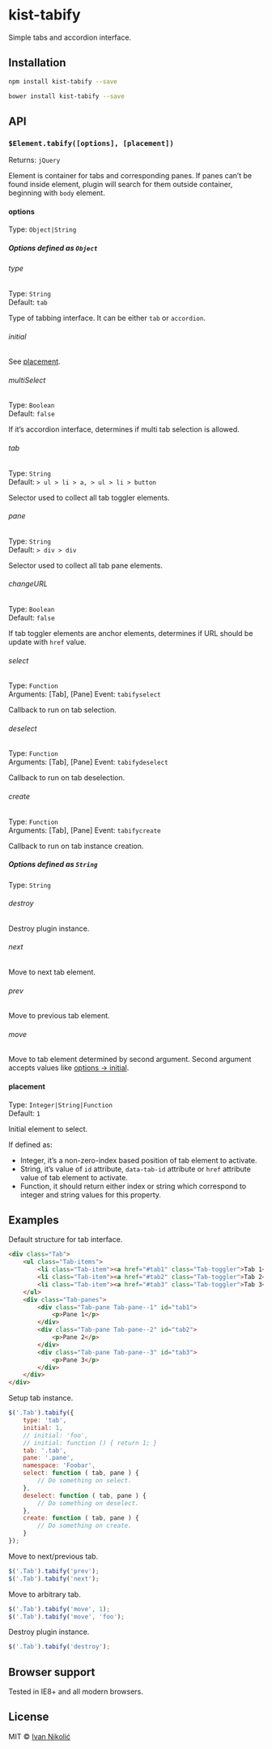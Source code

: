 # kist-tabify

Simple tabs and accordion interface.

## Installation

```sh
npm install kist-tabify --save

bower install kist-tabify --save
```

## API

### `$Element.tabify([options], [placement])`

Returns: `jQuery`

Element is container for tabs and corresponding panes. If panes can’t be found inside element, plugin will search for them outside container, beginning with `body` element.

#### options

Type: `Object|String`

##### Options defined as `Object`

###### type

Type: `String`  
Default: `tab`

Type of tabbing interface. It can be either `tab` or `accordion`.

###### initial

See [placement](#placement).

###### multiSelect

Type: `Boolean`  
Default: `false`

If it’s accordion interface, determines if multi tab selection is allowed.

###### tab

Type: `String`  
Default: `> ul > li > a, > ul > li > button`

Selector used to collect all tab toggler elements.

###### pane

Type: `String`  
Default: `> div > div`

Selector used to collect all tab pane elements.

###### changeURL

Type: `Boolean`  
Default: `false`

If tab toggler elements are anchor elements, determines if URL should be update with `href` value.

###### select

Type: `Function`  
Arguments: [Tab], [Pane]
Event: `tabifyselect`

Callback to run on tab selection.

###### deselect

Type: `Function`  
Arguments: [Tab], [Pane]
Event: `tabifydeselect`

Callback to run on tab deselection.

###### create

Type: `Function`  
Arguments: [Tab], [Pane]
Event: `tabifycreate`

Callback to run on tab instance creation.

##### Options defined as `String`

Type: `String`

###### destroy

Destroy plugin instance.

###### next

Move to next tab element.

###### prev

Move to previous tab element.

###### move

Move to tab element determined by second argument. Second argument accepts values like [options → initial](#initial).

#### placement

Type: `Integer|String|Function`  
Default: `1`

Initial element to select.

If defined as:

* Integer, it’s a non-zero-index based position of tab element to activate.  
* String, it’s value of `id` attribute, `data-tab-id` attribute or `href` attribute value of tab element to activate.
* Function, it should return either index or string which correspond to integer and string values for this property.

## Examples

Default structure for tab interface.

```html
<div class="Tab">
	<ul class="Tab-items">
		<li class="Tab-item"><a href="#tab1" class="Tab-toggler">Tab 1</a></li>
		<li class="Tab-item"><a href="#tab2" class="Tab-toggler">Tab 2</a></li>
		<li class="Tab-item"><a href="#tab3" class="Tab-toggler">Tab 3</a></li>
	</ul>
	<div class="Tab-panes">
		<div class="Tab-pane Tab-pane--1" id="tab1">
			<p>Pane 1</p>
		</div>
		<div class="Tab-pane Tab-pane--2" id="tab2">
			<p>Pane 2</p>
		</div>
		<div class="Tab-pane Tab-pane--3" id="tab3">
			<p>Pane 3</p>
		</div>
	</div>
</div>
```

Setup tab instance.

```js
$('.Tab').tabify({
	type: 'tab',
	initial: 1,
	// initial: 'foo',
	// initial: function () { return 1; }
	tab: '.tab',
	pane: '.pane',
	namespace: 'Foobar',
	select: function ( tab, pane ) {
		// Do something on select.
	},
	deselect: function ( tab, pane ) {
		// Do something on deselect.
	},
	create: function ( tab, pane ) {
		// Do something on create.
	}
});
```

Move to next/previous tab.

```js
$('.Tab').tabify('prev');
$('.Tab').tabify('next');
```

Move to arbitrary tab.

```js
$('.Tab').tabify('move', 1);
$('.Tab').tabify('move', 'foo');
```

Destroy plugin instance.

```js
$('.Tab').tabify('destroy');
```

## Browser support

Tested in IE8+ and all modern browsers.

## License

MIT © [Ivan Nikolić](http://ivannikolic.com)
